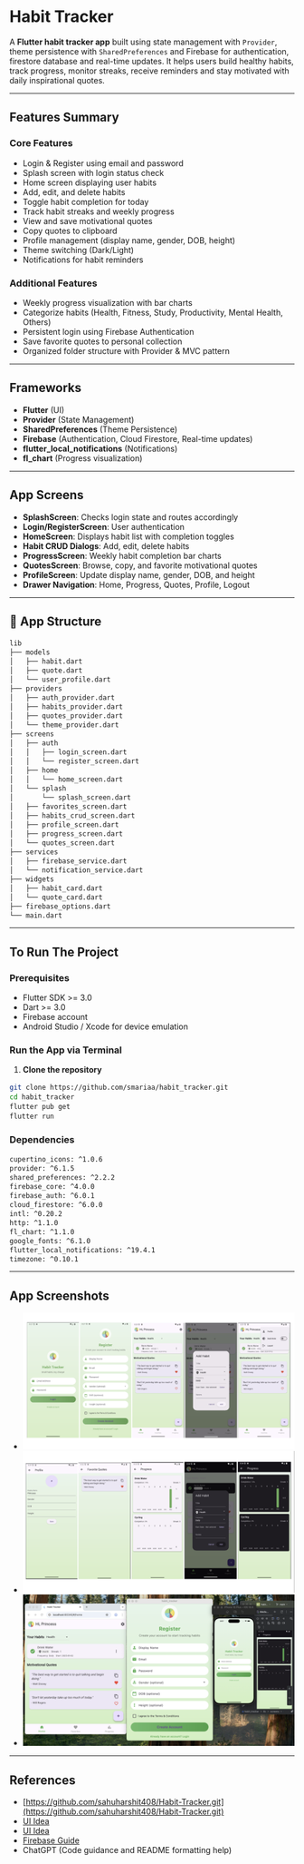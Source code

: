 # Habit Tracker

A **Flutter habit tracker app** built using state management with `Provider`, theme persistence with `SharedPreferences` and Firebase for authentication, firestore database and real-time updates. It helps users build healthy habits, track progress, monitor streaks, receive reminders and stay motivated with daily inspirational quotes.

---

## Features Summary

### Core Features

* Login & Register using email and password
* Splash screen with login status check
* Home screen displaying user habits
* Add, edit, and delete habits
* Toggle habit completion for today
* Track habit streaks and weekly progress
* View and save motivational quotes
* Copy quotes to clipboard
* Profile management (display name, gender, DOB, height)
* Theme switching (Dark/Light)
* Notifications for habit reminders

### Additional Features

* Weekly progress visualization with bar charts
* Categorize habits (Health, Fitness, Study, Productivity, Mental Health, Others)
* Persistent login using Firebase Authentication
* Save favorite quotes to personal collection
* Organized folder structure with Provider & MVC pattern

---

## Frameworks

* **Flutter** (UI)
* **Provider** (State Management)
* **SharedPreferences** (Theme Persistence)
* **Firebase** (Authentication, Cloud Firestore, Real-time updates)
* **flutter_local_notifications** (Notifications)
* **fl_chart** (Progress visualization)

---

## App Screens

* **SplashScreen**: Checks login state and routes accordingly
* **Login/RegisterScreen**: User authentication
* **HomeScreen**: Displays habit list with completion toggles
* **Habit CRUD Dialogs**: Add, edit, delete habits
* **ProgressScreen**: Weekly habit completion bar charts
* **QuotesScreen**: Browse, copy, and favorite motivational quotes
* **ProfileScreen**: Update display name, gender, DOB, and height
* **Drawer Navigation**: Home, Progress, Quotes, Profile, Logout

---

## 📂 App Structure
```
lib
├── models
│   ├── habit.dart
│   ├── quote.dart
│   └── user_profile.dart
├── providers
│   ├── auth_provider.dart
│   ├── habits_provider.dart
│   ├── quotes_provider.dart
│   └── theme_provider.dart
├── screens
│   ├── auth
│   │   ├── login_screen.dart
│   │   └── register_screen.dart
│   ├── home
│   │   └── home_screen.dart
│   └── splash
│       └── splash_screen.dart
│   ├── favorites_screen.dart
│   ├── habits_crud_screen.dart
│   ├── profile_screen.dart
│   ├── progress_screen.dart
│   └── quotes_screen.dart
├── services
│   ├── firebase_service.dart
│   └── notification_service.dart
├── widgets
│   ├── habit_card.dart
│   └── quote_card.dart
├── firebase_options.dart
└── main.dart
```

---

## To Run The Project

### Prerequisites

- Flutter SDK >= 3.0
- Dart >= 3.0
- Firebase account
- Android Studio / Xcode for device emulation

### Run the App via Terminal

1. **Clone the repository**
```bash
git clone https://github.com/smariaa/habit_tracker.git
cd habit_tracker
flutter pub get
flutter run
```

### Dependencies
```
cupertino_icons: ^1.0.6
provider: ^6.1.5
shared_preferences: ^2.2.2
firebase_core: ^4.0.0
firebase_auth: ^6.0.1
cloud_firestore: ^6.0.0
intl: ^0.20.2
http: ^1.1.0
fl_chart: ^1.1.0
google_fonts: ^6.1.0
flutter_local_notifications: ^19.4.1
timezone: ^0.10.1
```

---

## App Screenshots

* ![](screenshots/1.png)
* ![](screenshots/2.png)
* ![](screenshots/3.png)

---

## References

* [https://github.com/sahuharshit408/Habit-Tracker.git](https://github.com/sahuharshit408/Habit-Tracker.git)
* [UI Idea](https://zapier.com/blog/best-habit-tracker-app/)
* [UI Idea](https://colorlib.com/wp/html5-and-css3-login-forms/)
* [Firebase Guide](https://youtu.be/T6B6sj6ZfqU?si=8RUBeptatDgxj1Zs)
* ChatGPT (Code guidance and README formatting help)
